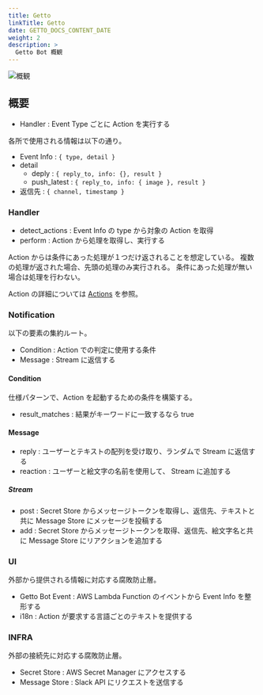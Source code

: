 ```yaml
---
title: Getto
linkTitle: Getto
date: GETTO_DOCS_CONTENT_DATE
weight: 2
description: >
  Getto Bot 概観
---
```


![概観](abstract.png)


## 概要

- Handler : Event Type ごとに Action を実行する

各所で使用される情報は以下の通り。

- Event Info : `{ type, detail }`
- detail
  - deply : `{ reply_to, info: {}, result }`
  - push_latest : `{ reply_to, info: { image }, result }`
- 返信先 : `{ channel, timestamp }`


### Handler

- detect_actions : Event Info の type から対象の Action を取得
- perform : Action から処理を取得し、実行する

Action からは条件にあった処理が１つだけ返されることを想定している。
複数の処理が返された場合、先頭の処理のみ実行される。
条件にあった処理が無い場合は処理を行わない。

Action の詳細については [Actions](actions/) を参照。


### Notification

以下の要素の集約ルート。

- Condition : Action での判定に使用する条件
- Message : Stream に返信する


#### Condition

仕様パターンで、Action を起動するための条件を構築する。

- result_matches : 結果がキーワードに一致するなら true


#### Message

- reply : ユーザーとテキストの配列を受け取り、ランダムで Stream に返信する
- reaction : ユーザーと絵文字の名前を使用して、 Stream に追加する


##### Stream

- post : Secret Store からメッセージトークンを取得し、返信先、テキストと共に Message Store にメッセージを投稿する
- add : Secret Store からメッセージトークンを取得、返信先、絵文字名と共に Message Store にリアクションを追加する


### UI

外部から提供される情報に対応する腐敗防止層。

- Getto Bot Event : AWS Lambda Function のイベントから Event Info を整形する
- i18n : Action が要求する言語ごとのテキストを提供する


### INFRA

外部の接続先に対応する腐敗防止層。

- Secret Store : AWS Secret Manager にアクセスする
- Message Store : Slack API にリクエストを送信する

